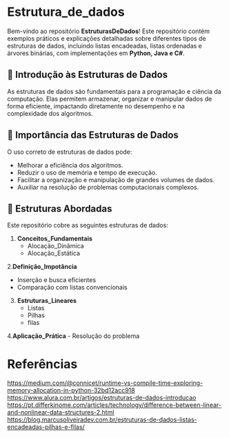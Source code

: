 # Estrutura_de_dados

Bem-vindo ao repositório **EstruturasDeDados**! Este repositório contém exemplos práticos e explicações detalhadas sobre diferentes tipos de estruturas de dados, incluindo listas encadeadas, listas ordenadas e árvores binárias, com implementações em **Python, Java e C#**.

## 📌 Introdução às Estruturas de Dados

As estruturas de dados são fundamentais para a programação e ciência da computação. Elas permitem armazenar, organizar e manipular dados de forma eficiente, impactando diretamente no desempenho e na complexidade dos algoritmos.

## 🎯 Importância das Estruturas de Dados

O uso correto de estruturas de dados pode:
- Melhorar a eficiência dos algoritmos.
- Reduzir o uso de memória e tempo de execução.
- Facilitar a organização e manipulação de grandes volumes de dados.
- Auxiliar na resolução de problemas computacionais complexos.

## 📂 Estruturas Abordadas

Este repositório cobre as seguintes estruturas de dados:

1. **Conceitos_Fundamentais**
   - Alocação_Dinâmica
   - Alocação_Estática

2.**Definição_Impotância**
   - Inserção e busca eficientes
   - Comparação com listas convencionais

3. **Estruturas_Lineares**
   - Listas
   - Pilhas
   - filas
  
     
  4.**Aplicação_Prática**
     - Resolução do problema




# Referências

https://medium.com/@connicet/runtime-vs-compile-time-exploring-memory-allocation-in-python-32bd12acc918
https://www.alura.com.br/artigos/estruturas-de-dados-introducao
https://pt.differkinome.com/articles/technology/difference-between-linear-and-nonlinear-data-structures-2.html
https://blog.marcusoliveiradev.com.br/estruturas-de-dados-listas-encadeadas-pilhas-e-filas/

